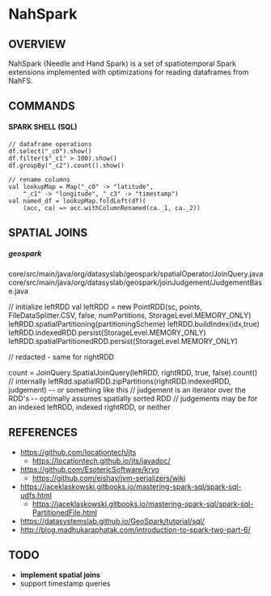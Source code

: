 # NahSpark
## OVERVIEW
NahSpark (Needle and Hand Spark) is a set of spatiotemporal Spark extensions implemented with optimizations for reading dataframes from NahFS.

## COMMANDS
#### SPARK SHELL (SQL)
    // dataframe operations
    df.select("_c0").show()
    df.filter($"_c1" > 100).show()
    df.groupBy("_c2").count().show()

    // rename columns
    val lookupMap = Map("_c0" -> "latitude",
        "_c1" -> "longitude", "_c3" -> "timestamp")
    val named_df = lookupMap.foldLeft(df)(
        (acc, ca) => acc.withColumnRenamed(ca._1, ca._2))

## SPATIAL JOINS
##### geospark
core/src/main/java/org/datasyslab/geospark/spatialOperator/JoinQuery.java
core/src/main/java/org/datasyslab/geospark/joinJudgement/JudgementBase.java

// initialize leftRDD
val leftRDD = new PointRDD(sc, points, FileDataSplitter.CSV,
    false, numPartitions, StorageLevel.MEMORY_ONLY)
leftRDD.spatialPartitioning(partitioningScheme)
leftRDD.buildIndex(idx,true)
leftRDD.indexedRDD.persist(StorageLevel.MEMORY_ONLY)
leftRDD.spatialPartitionedRDD.persist(StorageLevel.MEMORY_ONLY)

// redacted - same for rightRDD

count = JoinQuery.SpatialJoinQuery(leftRDD, rightRDD, true, false).count()
// internally leftRdd.spatialRDD.zipPartitions(rightRDD.indexedRDD, judgement) -- or something like this
    // judgement is an iterator over the RDD's -- optimally assumes spatially sorted RDD
    // judgements may be for an indexed leftRDD, indexed rightRDD, or neither

## REFERENCES
- https://github.com/locationtech/jts
    - https://locationtech.github.io/jts/javadoc/
- https://github.com/EsotericSoftware/kryo
    - https://github.com/eishay/jvm-serializers/wiki
- https://jaceklaskowski.gitbooks.io/mastering-spark-sql/spark-sql-udfs.html
    - https://jaceklaskowski.gitbooks.io/mastering-spark-sql/spark-sql-PartitionedFile.html
- https://datasystemslab.github.io/GeoSpark/tutorial/sql/
- http://blog.madhukaraphatak.com/introduction-to-spark-two-part-6/

## TODO
- __implement spatial joins__
- support timestamp queries
